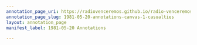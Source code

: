 ```yaml
---
annotation_page_uri: https://radiovenceremos.github.io/radio-venceremos-english/annotations/1981-05-20-annotations-canvas-1-casualties.json
annotation_page_slug: 1981-05-20-annotations-canvas-1-casualties
layout: annotation_page
manifest_label: 1981-05-20 Annotations

---
```

